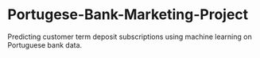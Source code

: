 # Portugese-Bank-Marketing-Project
Predicting customer term deposit subscriptions using machine learning on Portuguese bank data.
